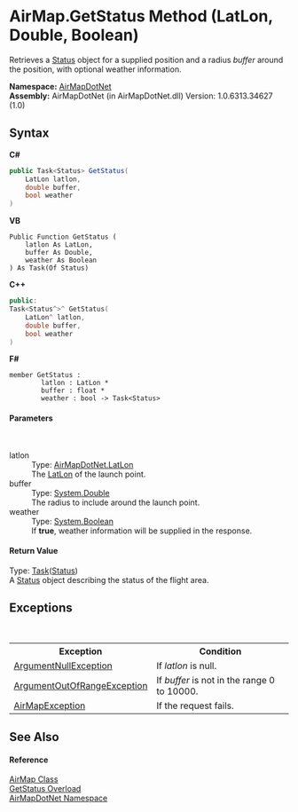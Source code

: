 # AirMap.GetStatus Method (LatLon, Double, Boolean)
 

Retrieves a <a href="T_AirMapDotNet_Entities_StatusAPI_Status">Status</a> object for a supplied position and a radius *buffer* around the position, with optional weather information.

**Namespace:**&nbsp;<a href="N_AirMapDotNet">AirMapDotNet</a><br />**Assembly:**&nbsp;AirMapDotNet (in AirMapDotNet.dll) Version: 1.0.6313.34627 (1.0)

## Syntax

**C#**<br />
``` C#
public Task<Status> GetStatus(
	LatLon latlon,
	double buffer,
	bool weather
)
```

**VB**<br />
``` VB
Public Function GetStatus ( 
	latlon As LatLon,
	buffer As Double,
	weather As Boolean
) As Task(Of Status)
```

**C++**<br />
``` C++
public:
Task<Status^>^ GetStatus(
	LatLon^ latlon, 
	double buffer, 
	bool weather
)
```

**F#**<br />
``` F#
member GetStatus : 
        latlon : LatLon * 
        buffer : float * 
        weather : bool -> Task<Status> 

```


#### Parameters
&nbsp;<dl><dt>latlon</dt><dd>Type: <a href="T_AirMapDotNet_LatLon">AirMapDotNet.LatLon</a><br />The <a href="T_AirMapDotNet_LatLon">LatLon</a> of the launch point.</dd><dt>buffer</dt><dd>Type: <a href="http://msdn2.microsoft.com/en-us/library/643eft0t" target="_blank">System.Double</a><br />The radius to include around the launch point.</dd><dt>weather</dt><dd>Type: <a href="http://msdn2.microsoft.com/en-us/library/a28wyd50" target="_blank">System.Boolean</a><br />If <b>true</b>, weather information will be supplied in the response.</dd></dl>

#### Return Value
Type: <a href="http://msdn2.microsoft.com/en-us/library/dd321424" target="_blank">Task</a>(<a href="T_AirMapDotNet_Entities_StatusAPI_Status">Status</a>)<br />A <a href="T_AirMapDotNet_Entities_StatusAPI_Status">Status</a> object describing the status of the flight area.

## Exceptions
&nbsp;<table><tr><th>Exception</th><th>Condition</th></tr><tr><td><a href="http://msdn2.microsoft.com/en-us/library/27426hcy" target="_blank">ArgumentNullException</a></td><td>If *latlon* is null.</td></tr><tr><td><a href="http://msdn2.microsoft.com/en-us/library/8xt94y6e" target="_blank">ArgumentOutOfRangeException</a></td><td>If *buffer* is not in the range 0 to 10000.</td></tr><tr><td><a href="T_AirMapDotNet_AirMapException">AirMapException</a></td><td>If the request fails.</td></tr></table>

## See Also


#### Reference
<a href="T_AirMapDotNet_AirMap">AirMap Class</a><br /><a href="Overload_AirMapDotNet_AirMap_GetStatus">GetStatus Overload</a><br /><a href="N_AirMapDotNet">AirMapDotNet Namespace</a><br />
